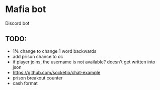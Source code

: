 # Mafia bot
Discord bot

## TODO:

- 1% change to change 1 word backwards
- add prison chance to oc
- if player joins, the username is not available? doesn't get written into json
- https://github.com/socketio/chat-example
- prison breakout counter
- cash format
